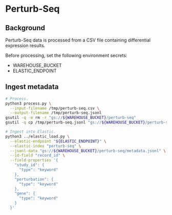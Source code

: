 # Perturb-Seq

## Background

Perturb-Seq data is processed from a CSV file containing differential expression results.

Before processing, set the following environment secrets:

- WAREHOUSE_BUCKET
- ELASTIC_ENDPOINT

## Ingest metadata

```bash
# Process.
python3 process.py \
  --input-filename /tmp/perturb-seq.csv \
  --output-filename /tmp/perturb-seq.jsonl
gsutil -q -m rm -r "gs://${WAREHOUSE_BUCKET}/perturb-seq"
gsutil -q cp /tmp/perturb-seq.jsonl "gs://${WAREHOUSE_BUCKET}/perturb-seq/metadata.jsonl"

# Ingest into Elastic.
python3 ../elastic_load.py \
  --elastic-endpoint "${ELASTIC_ENDPOINT}" \
  --elastic-index "perturb-seq" \
  --jsonl-data "gs://${WAREHOUSE_BUCKET}/perturb-seq/metadata.jsonl" \
  --id-field "record_id" \
  --field-properties '{
    "study_id": {
      "type": "keyword"
    },
    "perturbation": {
      "type": "keyword"
    },
    "gene": {
      "type": "keyword"
    }
  }'
```